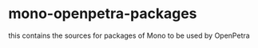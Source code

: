 mono-openpetra-packages
=======================

this contains the sources for packages of Mono to be used by OpenPetra